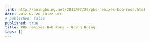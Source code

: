 ```yaml
---
link: http://boingboing.net/2012/07/26/pbs-remixes-bob-ross.html
date: 2012-07-26 18:22 UTC
# published: false
published: true
title: PBS remixes Bob Ross - Boing Boing
tags: []
---
```



